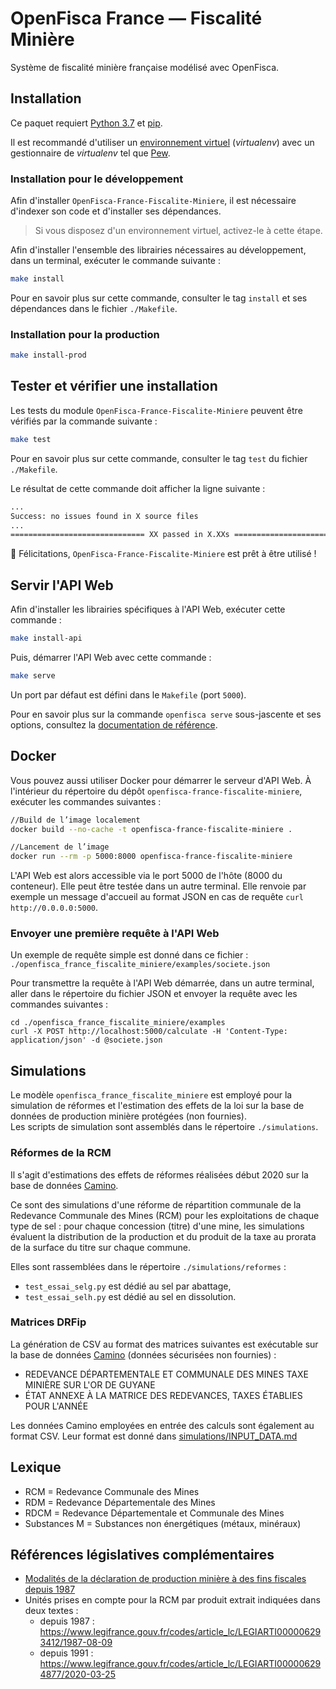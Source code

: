 # OpenFisca France — Fiscalité Minière

Système de fiscalité minière française modélisé avec OpenFisca.

## Installation

Ce paquet requiert [Python 3.7](https://www.python.org/downloads/release/python-370/) et [pip](https://pip.pypa.io/en/stable/installing/).

Il est recommandé d'utiliser un [environnement virtuel](https://virtualenv.pypa.io/en/stable/) (_virtualenv_) avec un gestionnaire de _virtualenv_ tel que [Pew](https://github.com/berdario/pew).

### Installation pour le développement

Afin d'installer `OpenFisca-France-Fiscalite-Miniere`, il est nécessaire d'indexer son code et d'installer ses dépendances.

> Si vous disposez d'un environnement virtuel, activez-le à cette étape.

Afin d'installer l'ensemble des librairies nécessaires au développement, dans un terminal, exécuter le commande suivante :

```sh
make install
```

Pour en savoir plus sur cette commande, consulter le tag `install` et ses dépendances dans le fichier `./Makefile`.

### Installation pour la production

```sh
make install-prod
```

## Tester et vérifier une installation

Les tests du module `OpenFisca-France-Fiscalite-Miniere` peuvent être vérifiés par la commande suivante :

```sh
make test
```

Pour en savoir plus sur cette commande, consulter le tag `test` du fichier `./Makefile`.

Le résultat de cette commande doit afficher la ligne suivante :

```sh
...
Success: no issues found in X source files
...
============================== XX passed in X.XXs ==============================
```

🎉 Félicitations, `OpenFisca-France-Fiscalite-Miniere` est prêt à être utilisé !

## Servir l'API Web

Afin d'installer les librairies spécifiques à l'API Web, exécuter cette commande :

```sh
make install-api
```

Puis, démarrer l'API Web avec cette commande :

```sh
make serve
```

Un port par défaut est défini dans le `Makefile` (port `5000`).

Pour en savoir plus sur la commande `openfisca serve` sous-jascente et ses options, consultez la [documentation de référence](https://openfisca.org/doc/openfisca-python-api/openfisca_serve.html).

## Docker

Vous pouvez aussi utiliser Docker pour démarrer le serveur d'API Web. À l'intérieur du répertoire du dépôt `openfisca-france-fiscalite-miniere`, exécuter les commandes suivantes :
```sh
//Build de l’image localement
docker build --no-cache -t openfisca-france-fiscalite-miniere .

//Lancement de l’image
docker run --rm -p 5000:8000 openfisca-france-fiscalite-miniere
```
L'API Web est alors accessible via le port 5000 de l'hôte (8000 du conteneur).
Elle peut être testée dans un autre terminal. Elle renvoie par exemple un message d'accueil au format JSON en cas de requête `curl http://0.0.0.0:5000`.

### Envoyer une première requête à l'API Web

Un exemple de requête simple est donné dans ce fichier :
`./openfisca_france_fiscalite_miniere/examples/societe.json`

Pour transmettre la requête à l'API Web démarrée, dans un autre terminal, aller dans le répertoire du fichier JSON et envoyer la requête avec les commandes suivantes :

```
cd ./openfisca_france_fiscalite_miniere/examples
curl -X POST http://localhost:5000/calculate -H 'Content-Type: application/json' -d @societe.json
```

## Simulations

Le modèle `openfisca_france_fiscalite_miniere` est employé pour la simulation de réformes et l'estimation des effets de la loi sur la base de données de production minière protégées (non fournies).  
Les scripts de simulation sont assemblés dans le répertoire `./simulations`.  

### Réformes de la RCM

Il s'agit d'estimations des effets de réformes réalisées début 2020 sur la base de données [Camino](https://camino.beta.gouv.fr).

Ce sont des simulations d'une réforme de répartition communale de la Redevance Communale des Mines (RCM) pour les exploitations de chaque type de sel : pour chaque concession (titre) d'une mine, les simulations évaluent la distribution de la production et du produit de la taxe au prorata de la surface du titre sur chaque commune.

Elles sont rassemblées dans le répertoire `./simulations/reformes` :

* `test_essai_selg.py` est dédié au sel par abattage,
* `test_essai_selh.py` est dédié au sel en dissolution.

### Matrices DRFip

La génération de CSV au format des matrices suivantes est exécutable sur la base de données [Camino](https://camino.beta.gouv.fr) (données sécurisées non fournies) :
* REDEVANCE DÉPARTEMENTALE ET COMMUNALE DES MINES TAXE MINIÈRE SUR L'OR DE GUYANE
* ÉTAT ANNEXE À LA MATRICE DES  REDEVANCES, TAXES  ÉTABLIES  POUR  L'ANNÉE

Les données Camino employées en entrée des calculs sont également au format CSV. Leur format est donné dans [simulations/INPUT_DATA.md](./simulations/INPUT_DATA.md)

## Lexique

* RCM = Redevance Communale des Mines
* RDM = Redevance Départementale des Mines
* RDCM = Redevance Départementale et Communale des Mines
* Substances M = Substances non énergétiques (métaux, minéraux)

## Références législatives complémentaires

* [Modalités de la déclaration de production minière à des fins fiscales depuis 1987](https://beta.legifrance.gouv.fr/codes/article_lc/LEGIARTI000006293414/1987-08-09)
* Unités prises en compte pour la RCM par produit extrait indiquées dans deux textes :
  - depuis 1987 : https://www.legifrance.gouv.fr/codes/article_lc/LEGIARTI000006293412/1987-08-09
  - depuis 1991 : https://www.legifrance.gouv.fr/codes/article_lc/LEGIARTI000006294877/2020-03-25
